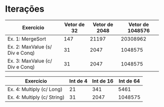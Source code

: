 <!-- 
    Monte uma tabela com os resultados das execuções acima.
    As linhas da tabela são os algoritmos implementados, as
    colunas o tamanho dos vetores usados para testar e contabilizar.
 -->

# Iterações

| Exercício | Vetor de 32 | Vetor de 2048 | Vetor de 1048576 |
|-|-|-|-|
| Ex. 1: MergeSort  | 147 | 21197 | 20308962
| Ex. 2: MaxValue (s/ Div e Conq) | 31 | 2047 | 1048575
| Ex. 3: MaxValue (c/ Div e Conq) | 31 | 2047 | 1048575

| Exercício | Int de 4 | Int de 16 | Int de 64 |
|-|-|-|-|
| Ex. 4: Multiply (c/ Long) | 21 | 341 | 5461
| Ex. 4: Multiply (c/ String) | 31 | 2047 | 1048575